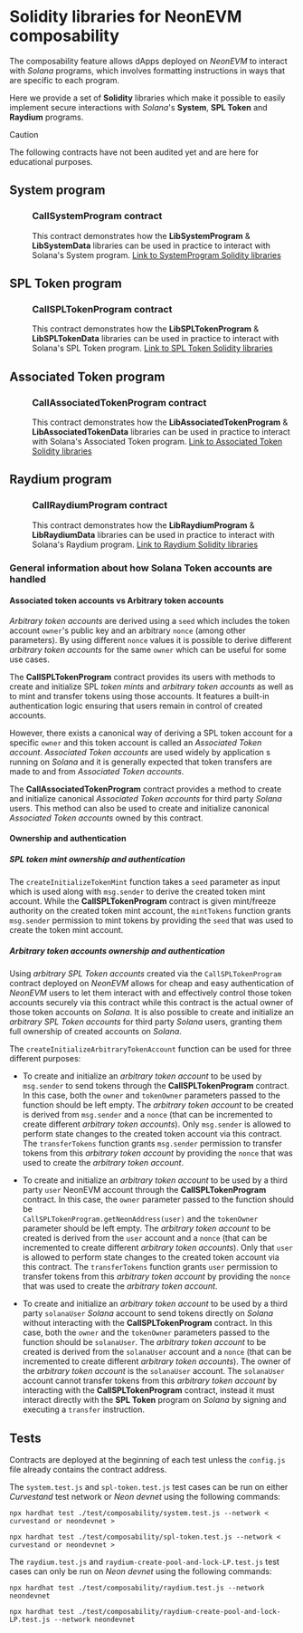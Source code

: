 # Solidity libraries for NeonEVM composability

The composability feature allows dApps deployed on _NeonEVM_ to interact with _Solana_ programs, which involves 
formatting instructions in ways that are specific to each program.

Here we provide a set of **Solidity** libraries which make it possible to easily implement secure interactions with 
_Solana_'s **System**, **SPL Token** and **Raydium** programs.

> [!CAUTION]
> The following contracts have not been audited yet and are here for educational purposes.

## System program
<dl>
  <dd>

### CallSystemProgram contract
This contract demonstrates how the **LibSystemProgram** & **LibSystemData** libraries can be used in practice to interact with Solana's System program. [Link to SystemProgram Solidity libraries](./libraries/system-program/)
  </dd>
</dl>

## SPL Token program
<dl>
  <dd>

### CallSPLTokenProgram contract
This contract demonstrates how the **LibSPLTokenProgram** & **LibSPLTokenData** libraries can be used in practice to interact with Solana's SPL Token program. [Link to SPL Token Solidity libraries](./libraries/spl-token-program/)
  </dd>
</dl>

## Associated Token program
<dl>
  <dd>

### CallAssociatedTokenProgram contract
This contract demonstrates how the **LibAssociatedTokenProgram** & **LibAssociatedTokenData** libraries can be used in practice to interact with Solana's Associated Token program. [Link to Associated Token Solidity libraries](./libraries/associated-token-program/)
  </dd>
</dl>

## Raydium program
<dl>
  <dd>

### CallRaydiumProgram contract
This contract demonstrates how the **LibRaydiumProgram** & **LibRaydiumData** libraries can be used in practice to interact with Solana's Raydium program. [Link to Raydium Solidity libraries](./libraries/raydium-program/)
  </dd>
</dl>

### General information about how Solana Token accounts are handled

#### Associated token accounts vs Arbitrary token accounts

_Arbitrary token accounts_ are derived using a `seed` which includes the token account `owner`'s public key and an 
arbitrary `nonce` (among other parameters). By using different `nonce` values it is possible to derive different 
_arbitrary token accounts_ for the same `owner` which can be useful for some use cases.

The **CallSPLTokenProgram** contract provides its users with methods to create and initialize SPL _token mints_ and
_arbitrary token accounts_ as well as to mint and transfer tokens using those accounts. It features a built-in
authentication logic ensuring that users remain in control of created accounts.

However, there exists a canonical way of deriving a SPL token account for a specific `owner` and this token account is 
called an _Associated Token account_. _Associated Token accounts_ are used widely by application s running on _Solana_ 
and it is generally expected that token transfers are made to and from _Associated Token accounts_.

The **CallAssociatedTokenProgram** contract provides a method to create and initialize canonical _Associated Token
accounts_ for third party _Solana_ users. This method can also be used to create and initialize canonical _Associated
Token accounts_ owned by this contract.

#### Ownership and authentication

##### SPL token mint ownership and authentication

The `createInitializeTokenMint` function takes a `seed` parameter as input which is used along with 
`msg.sender` to derive the created token mint account. While the **CallSPLTokenProgram** contract is given mint/freeze 
authority on the created token mint account, the `mintTokens` function grants `msg.sender` permission to mint tokens
by providing the `seed` that was used to create the token mint account.

##### Arbitrary token accounts ownership and authentication

Using _arbitrary SPL Token accounts_ created via the `CallSPLTokenProgram` contract deployed on _NeonEVM_ allows for 
cheap and easy authentication of _NeonEVM_ users to let them interact with and effectively control those token accounts 
securely via this contract while this contract is the actual owner of those token accounts on _Solana_. It is also 
possible to create and initialize an _arbitrary SPL Token accounts_ for third party _Solana_ users, granting them full 
ownership of created accounts on _Solana_.

The `createInitializeArbitraryTokenAccount` function can be used for three different purposes:

* To create and initialize an _arbitrary token account_ to be used by `msg.sender` to send tokens through the 
**CallSPLTokenProgram** contract. In this case, both the `owner` and `tokenOwner` parameters passed to the function 
should be left empty. The _arbitrary token account_ to be created is derived from `msg.sender` and a `nonce` (that can 
be incremented to create different _arbitrary token accounts_). Only `msg.sender` is allowed to perform state changes to
the created token account via this contract. The `transferTokens` function grants `msg.sender` permission to transfer 
tokens from this _arbitrary token account_ by providing the `nonce` that was used to create the _arbitrary token account_.

* To create and initialize an _arbitrary token account_ to be used by a third party `user` NeonEVM account through 
the **CallSPLTokenProgram** contract. In this case, the `owner` parameter passed to the function should be  
`CallSPLTokenProgram.getNeonAddress(user)` and the `tokenOwner` parameter should be left empty. The _arbitrary token 
account_ to be created is derived from the `user` account and a `nonce` (that can be incremented to create different 
_arbitrary token accounts_). Only that `user` is allowed to perform state changes to the created token account via this 
contract. The `transferTokens` function grants `user` permission to transfer tokens from this _arbitrary token account_ 
by providing the `nonce` that was used to create the _arbitrary token account_.

* To create and initialize an _arbitrary token account_ to be used by a third party `solanaUser` _Solana_ account
to send tokens directly on _Solana_ without interacting with the **CallSPLTokenProgram** contract. In this case, both the 
`owner` and the `tokenOwner` parameters passed to the function should be `solanaUser`. The _arbitrary token account_ to 
be created is derived from the `solanaUser` account and a `nonce` (that can be incremented to create different 
_arbitrary token accounts_). The owner of the _arbitrary token account_ is the `solanaUser` account. The `solanaUser` 
account cannot transfer tokens from this _arbitrary token account_ by interacting with the **CallSPLTokenProgram** 
contract, instead it must interact directly with the **SPL Token** program on _Solana_ by signing and executing a 
`transfer` instruction.

## Tests

Contracts are deployed at the beginning of each test unless the `config.js` file already contains the contract address.

The `system.test.js` and `spl-token.test.js` test cases can be run on either _Curvestand_ test network or _Neon devnet_ 
using the following commands:

`npx hardhat test ./test/composability/system.test.js --network < curvestand or neondevnet >`

`npx hardhat test ./test/composability/spl-token.test.js --network < curvestand or neondevnet >`

The `raydium.test.js` and `raydium-create-pool-and-lock-LP.test.js` test cases can only be run on _Neon devnet_ using the 
following commands:

`npx hardhat test ./test/composability/raydium.test.js --network neondevnet`

`npx hardhat test ./test/composability/raydium-create-pool-and-lock-LP.test.js --network neondevnet`
